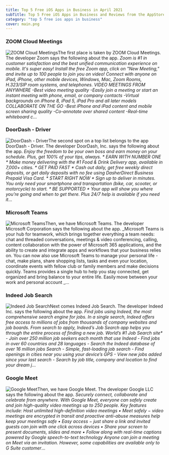 ```yaml
---
title: Top 5 Free iOS Apps in Business in April 2021
subTitle: Top 5 Free iOS Apps in Business and Reviews from the AppStore in April 2021.
category: "top 5 free ios apps in business"
cover: main.png
---
```


### ZOOM Cloud Meetings

![ZOOM Cloud Meetings](https://is3-ssl.mzstatic.com/image/thumb/Purple124/v4/23/5e/4c/235e4ce7-f79c-7eca-ca5f-fb0fad5415a2/AppIcon-0-1x_U007emarketing-0-9-0-85-220.png/100x100bb.png)The first place is taken by ZOOM Cloud Meetings. The developer Zoom says the following about the app. _Zoom is #1 in customer satisfaction and the best unified communication experience on mobile.  It's super easy! Install the free Zoom app, click on "New Meeting," and invite up to 100 people to join you on video! Connect with anyone on iPad, iPhone, other mobile devices, Windows, Mac, Zoom Rooms, H.323/SIP room systems, and telephones.  VIDEO MEETINGS FROM ANYWHERE -Best video meeting quality -Easily join a meeting or start an instant meeting with phone, email, or company contacts -Virtual backgrounds on iPhone 8, iPad 5, iPad Pro and all later models  COLLABORATE ON THE GO -Best iPhone and iPad content and mobile screen sharing quality -Co-annotate over shared content -Real-time whiteboard c_...

### DoorDash - Driver

![DoorDash - Driver](https://is3-ssl.mzstatic.com/image/thumb/Purple114/v4/85/af/2e/85af2eb5-9160-218e-6b16-ded4b4556336/AppIcon-0-1x_U007emarketing-0-5-0-85-220.png/100x100bb.png)The second spot on a top list belongs to the app DoorDash - Driver. The developer DoorDash, Inc. says the following about the app. _Enjoy the freedom to be your own boss and earn money on your schedule. Plus, get 100% of your tips, always.  *    EARN WITH NUMBER ONE   * Make money delivering with the #1 Food & Drink Delivery app, available in 7,000+ cities.  *   GET PAID FAST   * Cash out daily, get free weekly direct deposits, or get daily deposits with no fee using DasherDirect Business Prepaid Visa Card.   *   START RIGHT NOW   * Sign up to deliver in minutes. You only need your smartphone and transportation (bike, car, scooter, or motorcycle) to start.  *   BE SUPPORTED   * Your app will show you where you’re going and when to get there. Plus 24/7 help is available if you need it_...

### Microsoft Teams

![Microsoft Teams](https://is1-ssl.mzstatic.com/image/thumb/Purple115/v4/b9/e3/b8/b9e3b835-1ba2-3c3c-530e-5743607c47d0/AppIcon-0-0-1x_U007emarketing-0-0-0-7-0-0-sRGB-0-0-0-GLES2_U002c0-512MB-85-220-0-0.png/100x100bb.png)Then, we have Microsoft Teams. The developer Microsoft Corporation says the following about the app. _Microsoft Teams is your hub for teamwork, which brings together everything a team needs: chat and threaded conversations, meetings & video conferencing, calling, content collaboration with the power of Microsoft 365 applications, and the ability to create and integrate apps and workflows that your business relies on.  You can now also use Microsoft Teams to manage your personal life - chat, make plans, share shopping lists, tasks and even your location, coordinate events with fellow club or family members and make decisions quickly. Teams provides a single hub to help you stay connected, get organized and bring balance to your entire life.  Easily move between your work and personal account _...

### Indeed Job Search

![Indeed Job Search](https://is5-ssl.mzstatic.com/image/thumb/Purple124/v4/63/b7/c2/63b7c273-d388-560b-8350-a25948ab0c07/AppIcon-0-0-1x_U007emarketing-0-0-0-10-0-0-sRGB-0-0-0-GLES2_U002c0-512MB-85-220-0-0.png/100x100bb.png)Next comes Indeed Job Search. The developer Indeed Inc. says the following about the app. _Find jobs using Indeed, the most comprehensive search engine for jobs. In a single search, Indeed offers free access to millions of jobs from thousands of company websites and job boards.  From search to apply, Indeed’s Job Search app helps you through the entire process of finding a new job.  World’s #1 Job Search site* - Join over 250 million job seekers each month that use Indeed - Find jobs in over 60 countries and 28 languages - Search the Indeed database of over 16 million jobs  Search - Simple, fast-loading job search  - Find openings in cities near you using your device’s GPS - View new jobs added since your last search - Search by job title, company and location to find your dream j_...

### Google Meet

![Google Meet](https://is1-ssl.mzstatic.com/image/thumb/Purple114/v4/86/f4/f8/86f4f812-8298-a32f-423a-89d2152f83ea/contsched.sgwtiiri.png/100x100bb.png)Then, we have Google Meet. The developer Google LLC says the following about the app. _Securely connect, collaborate and celebrate from anywhere. With Google Meet, everyone can safely create and join high-quality video meetings up to 250 people.  Key features include:  Host unlimited high-definition video meetings • Meet safely − video meetings are encrypted in transit and proactive anti-abuse measures help keep your meetings safe • Easy access − just share a link and invited guests can join with one click across devices • Share your screen to present documents, slides and more • Follow along with real-time captions powered by Google speech-to-text technology  Anyone can join a meeting on Meet via an invitation. However, some capabilities are available only to G Suite customer_...

